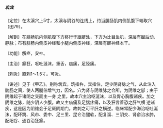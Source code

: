 ##### 筑宾

〔定位〕在太溪穴上5寸，太溪与阴谷的连线上，约当腓肠肌内侧肌腹下端取穴（图79）。

〔解剖〕在腓肠肌内侧肌腹下方移行于跟腱处，下方为比目鱼肌，深层有胫后动、静脉；布有腓肠内侧皮神经和小腿内侧皮神经，深层有胫神经本干。

〔功能〕解痉，安神。

〔主治〕癫狂，呕吐涎沫，重舌，疝痛，足胫痛。

〔刺灸〕直刺1〜1.5寸。可灸。

〔讲述〕见于《甲乙》。别称筑宾。筑指杵，宾指住，足少阴肾脉之气，从此注入腨肠之间，使人两腿倍增气力，因名。穴为肾与阴维脉之会所，为阴维之郄；由于阴维起于诸阴之交而主一身 之里，故本穴主治呕涎沫，以及胃心胸腹诸疾。加之阴维之脉，随少阴人少腹，故又主疝痛及足腨疼痛，以及狂言善恐之肝气横 逆诸疾，这是因为阴维会于足厥阴期门，故刺之可平肝之横逆。临床常配少海治呕吐涎沫，配环跳、风市、委中、足三里、昆仑治腿软，配复溜、三阴交、肾俞治水肿，配阳谷、通谷治狂癫。
